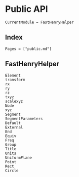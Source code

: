 # Public API

```@meta
CurrentModule = FastHenryHelper
```

## Index

```@index
Pages = ["public.md"]
```

## FastHenryHelper

```@docs
Element
transform
rx
ry
rz
txyz
scalexyz
Node
xyz
Segment
SegmentParameters
Default
External
End
Equiv
Freq
Group
Title
Units
UniformPlane
Point
Rect
Circle
```

